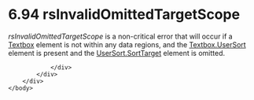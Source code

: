 <html dir="LTR" xmlns:mshelp="http://msdn.microsoft.com/mshelp" xmlns:ddue="http://ddue.schemas.microsoft.com/authoring/2003/5" xmlns:xlink="http://www.w3.org/1999/xlink" xmlns:tool="http://www.microsoft.com/tooltip">
    <head>
        <meta http-equiv="Content-Type" content="text/html; CHARSET=utf-8"></meta>
        <meta name="save" content="history"></meta>
        <title>6.94 rsInvalidOmittedTargetScope</title>
        <xml>
            <mshelp:toctitle title="6.94 rsInvalidOmittedTargetScope"></mshelp:toctitle>
            <mshelp:rltitle title="[MS-RDL]: rsInvalidOmittedTargetScope"></mshelp:rltitle>
            <mshelp:keyword index="A" term="3512c039-c1e3-43a4-ad80-03dc6f9a235a"></mshelp:keyword>
            <mshelp:attr name="DCSext.ContentType" value="open specification"></mshelp:attr>
            <mshelp:attr name="AssetID" value="3512c039-c1e3-43a4-ad80-03dc6f9a235a"></mshelp:attr>
            <mshelp:attr name="TopicType" value="kbRef"></mshelp:attr>
            <mshelp:attr name="DCSext.Title" value="[MS-RDL]: rsInvalidOmittedTargetScope" />
        </xml>
    </head>
    <body>
        <div id="header">
            <h1 class="heading">6.94 rsInvalidOmittedTargetScope</h1>
        </div>
        <div id="mainSection">
            <div id="mainBody">
                <div id="allHistory" class="saveHistory"></div>
                <div id="sectionSection0" class="section" name="collapseableSection">
                    

<p><i>rsInvalidOmittedTargetScope</i> is a non-critical error
that will occur if a <a href="469d0032-b5ec-43d9-ab36-d3a88b9cc1f6.md">Textbox</a>
element is not within any data regions, and the <a href="fb6e4589-eaf2-4353-a947-b49dda28781a.md">Textbox.UserSort</a> element
is present and the <a href="14e2df6d-524e-4978-8617-b8f260158042.md">UserSort.SortTarget</a>
element is omitted.</p>


                </div>
            </div>
        </div>
    </body>
</html>